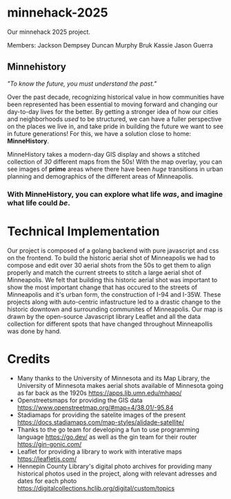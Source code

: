 # minnehack-2025
Our minnehack 2025 project.

Members:
Jackson Dempsey
Duncan Murphy
Bruk Kassie
Jason Guerra

## Minnehistory


*"To know the future, you must understand the past."*

Over the past decade, recognizing historical value in how communities have been represented has been essential to moving forward and changing our day-to-day lives for the better. By getting a stronger idea of how our cities and neighborhoods *used* to be structured, we can have a fuller perspective on the places we live in, and take pride in building the future we want to see in future generations! For this, we have a solution close to home: **MinneHistory**.

MinneHistory takes a modern-day GIS display and shows a stitched collection of *30* different maps from the 50s! With the map overlay, you can see images of **prime** areas where there have been *huge* transitions in urban planning and demographics of the different areas of Minneapolis. 

### With MinneHistory, you can explore what life *was*, and imagine what life could *be*.

# Technical Implementation

Our project is composed of a golang backend with pure javascript and css on the frontend. To build the historic aerial shot of Minneapolis we had to compose and edit over 30 aerial shots from the 50s to get them to align properly and match the current streets to stitch a large aerial shot of Minneapolis. We felt that building this historic aerial shot was important to show the most important change that has occured to the streets of  Minneapolis and it's urban form, the construction of I-94 and I-35W. These projects along with auto-centric infastructure led to a drastic change to the historic downtown and surrounding communites of Minneapolis. Our map is drawn by the open-source Javascript library Leaflet and all the data collection for different spots that have changed throughout Minneapollis was done by hand.

# Credits

* Many thanks to the University of Minnesota and its Map Library, the University of Minnesota makes aerial shots available of Minnesota going as far back as the 1920s https://apps.lib.umn.edu/mhapo/
* Openstreetsmaps for providing the GIS data https://www.openstreetmap.org/#map=4/38.01/-95.84
* Stadiamaps for providing the satelite images of the present https://docs.stadiamaps.com/map-styles/alidade-satellite/
* Thanks to the go team for developing a fun to use programming language https://go.dev/ as well as the gin team for their router https://gin-gonic.com/
* Leaflet for providing a library to work with interative maps https://leafletjs.com/
* Hennepin County Library's digital photo archives for providing many historical photos used in the project, along with relevant adresses and dates for each photo https://digitalcollections.hclib.org/digital/custom/topics 

